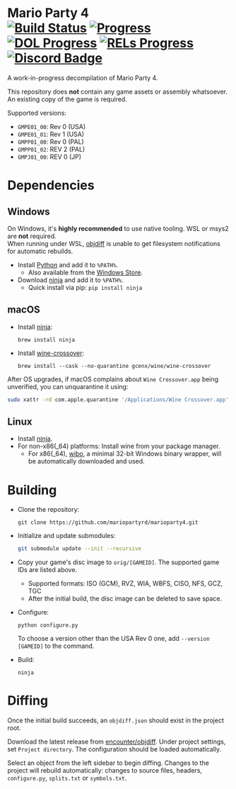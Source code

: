 Mario Party 4  
[![Build Status]][actions] [![Progress]][progress site] [![DOL Progress]][progress site] [![RELs Progress]][progress site] [![Discord Badge]][discord]
=============

[Build Status]: https://github.com/mariopartyrd/marioparty4/actions/workflows/build.yml/badge.svg
[actions]: https://github.com/mariopartyrd/marioparty4/actions/workflows/build.yml
[Progress]: https://decomp.dev/mariopartyrd/marioparty4.svg?mode=shield&measure=code&label=Code&category=all
[DOL Progress]: https://decomp.dev/mariopartyrd/marioparty4.svg?mode=shield&measure=code&label=DOL&category=dol
[RELs Progress]: https://decomp.dev/mariopartyrd/marioparty4.svg?mode=shield&measure=code&label=RELs&category=modules
[progress site]: https://decomp.dev/mariopartyrd/marioparty4
[Discord Badge]: https://img.shields.io/discord/994839212618690590?color=%237289DA&logo=discord&logoColor=%23FFFFFF
[discord]: https://discord.gg/T4faGveujK

A work-in-progress decompilation of Mario Party 4.

This repository does **not** contain any game assets or assembly whatsoever. An existing copy of the game is required.

Supported versions:

- `GMPE01_00`: Rev 0 (USA)
- `GMPE01_01`: Rev 1 (USA)
- `GMPP01_00`: Rev 0 (PAL)
- `GMPP01_02`: REV 2 (PAL) 
- `GMPJ01_00`: REV 0 (JP)

Dependencies
============

Windows
--------

On Windows, it's **highly recommended** to use native tooling. WSL or msys2 are **not** required.  
When running under WSL, [objdiff](#diffing) is unable to get filesystem notifications for automatic rebuilds.

- Install [Python](https://www.python.org/downloads/) and add it to `%PATH%`.
  - Also available from the [Windows Store](https://apps.microsoft.com/store/detail/python-311/9NRWMJP3717K).
- Download [ninja](https://github.com/ninja-build/ninja/releases) and add it to `%PATH%`.
  - Quick install via pip: `pip install ninja`

macOS
------
- Install [ninja](https://github.com/ninja-build/ninja/wiki/Pre-built-Ninja-packages):
  ```
  brew install ninja
  ```
- Install [wine-crossover](https://github.com/Gcenx/homebrew-wine):
  ```
  brew install --cask --no-quarantine gcenx/wine/wine-crossover
  ```

After OS upgrades, if macOS complains about `Wine Crossover.app` being unverified, you can unquarantine it using:
```sh
sudo xattr -rd com.apple.quarantine '/Applications/Wine Crossover.app'
```

Linux
------
- Install [ninja](https://github.com/ninja-build/ninja/wiki/Pre-built-Ninja-packages).
- For non-x86(_64) platforms: Install wine from your package manager.
  - For x86(_64), [wibo](https://github.com/decompals/wibo), a minimal 32-bit Windows binary wrapper, will be automatically downloaded and used.

Building
========

- Clone the repository:
  ```
  git clone https://github.com/mariopartyrd/marioparty4.git
  ```

- Initialize and update submodules:

  ```sh
  git submodule update --init --recursive
  ```

- Copy your game's disc image to `orig/[GAMEID]`. The supported game IDs are listed above.
  - Supported formats: ISO (GCM), RVZ, WIA, WBFS, CISO, NFS, GCZ, TGC
  - After the initial build, the disc image can be deleted to save space.

- Configure:
  ```
  python configure.py
  ```

  To choose a version other than the USA Rev 0 one, add `--version [GAMEID]` to the command. 

- Build:
  ```
  ninja
  ```

Diffing
=======

Once the initial build succeeds, an `objdiff.json` should exist in the project root. 

Download the latest release from [encounter/objdiff](https://github.com/encounter/objdiff). Under project settings, set `Project directory`. The configuration should be loaded automatically. 

Select an object from the left sidebar to begin diffing. Changes to the project will rebuild automatically: changes to source files, headers, `configure.py`, `splits.txt` or `symbols.txt`.
